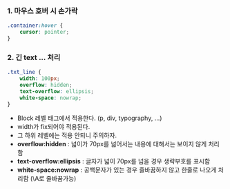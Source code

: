 ### 1. 마우스 호버 시 손가락
```css
.container:hover {
	cursor: pointer;
}
```

### 2. 긴 text ... 처리
```css
.txt_line {
	width: 100px;
	overflow: hidden;
	text-overflow: ellipsis;
	white-space: nowrap;
}
```
- Block 레벨 태그에서 적용한다. (p, div, typography, ...)
- width가 fix되어야 적용된다.
- 그 하위 레벨에는 적용 안되니 주의하자.
- **overflow:hidden** : 넓이가 70px를 넒어서는 내용에 대해서는 보이지 않게 처리함
- **text-overflow:ellipsis** : 글자가 넓이 70px를 넘을 경우 생략부호를 표시함
- **white-space:nowrap** : 공백문자가 있는 경우 줄바꿈하지 않고 한줄로 나오게 처리함 (\A로 줄바꿈가능)